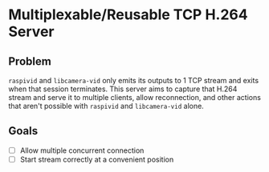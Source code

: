 # Multiplexable/Reusable TCP H.264 Server
## Problem
`raspivid` and `libcamera-vid` only emits its outputs to 1 TCP stream and exits when that session terminates. This server aims to capture that H.264 stream and serve it to multiple clients, allow reconnection, and other actions that aren't possible with `raspivid` and `libcamera-vid` alone.

## Goals
- [ ] Allow multiple concurrent connection
- [ ] Start stream correctly at a convenient position
